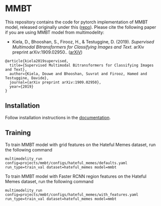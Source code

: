 # MMBT

This repository contains the code for pytorch implementation of MMBT model, released originally under this ([repo](https://github.com/facebookresearch/mmbt/)). Please cite the following paper if you are using MMBT model from multimodelity:

* Kiela, D., Bhooshan, S., Firooz, H., & Testuggine, D. (2019). *Supervised Multimodal Bitransformers for Classifying Images and Text.* arXiv preprint arXiv:1909.02950.. ([arXiV](https://arxiv.org/abs/1909.02950))
```
@article{kiela2019supervised,
  title={Supervised Multimodal Bitransformers for Classifying Images and Text},
  author={Kiela, Douwe and Bhooshan, Suvrat and Firooz, Hamed and Testuggine, Davide},
  journal={arXiv preprint arXiv:1909.02950},
  year={2019}
}
```


## Installation

Follow installation instructions in the [documentation](https://multimodelity.readthedocs.io/en/latest/notes/installation.html).

## Training

To train MMBT model with grid features on the Hateful Memes dataset, run the following command
```
multimodelity_run config=projects/mmbt/configs/hateful_memes/defaults.yaml run_type=train_val dataset=hateful_memes model=mmbt
```

To train MMBT model with Faster RCNN region features on the Hateful Memes dataset, run the following command
```
multimodelity_run config=projects/mmbt/configs/hateful_memes/with_features.yaml run_type=train_val dataset=hateful_memes model=mmbt
```
